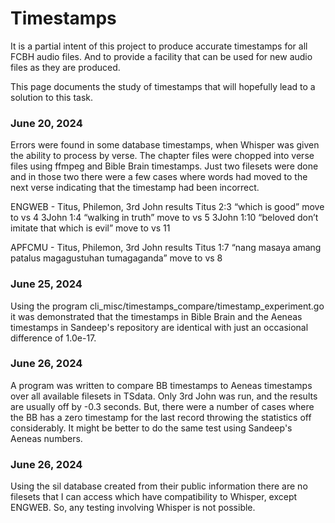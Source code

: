 # Timestamps

It is a partial intent of this project to produce accurate timestamps for
all FCBH audio files.  And to provide a facility that can be used for new
audio files as they are produced.

This page documents the study of timestamps that will hopefully lead to
a solution to this task.

### June 20, 2024

Errors were found in some database timestamps, when Whisper was given the
ability to process by verse.  The chapter files were chopped into verse
files using ffmpeg and Bible Brain timestamps.  Just two filesets were
done and in those two there were a few cases where words had moved to 
the next verse indicating that the timestamp had been incorrect.

ENGWEB - Titus, Philemon, 3rd John results
Titus 2:3 “which is good” move to vs 4
3John 1:4 “walking in truth” move to vs 5
3John 1:10 “beloved don’t imitate that which is evil” move to vs 11

APFCMU - Titus, Philemon, 3rd John results
Titus 1:7 “nang masaya amang patalus magagustuhan tumagaganda” move to vs 8

### June 25, 2024

Using the program cli_misc/timestamps_compare/timestamp_experiment.go
it was demonstrated that the timestamps in Bible Brain and the Aeneas 
timestamps in Sandeep's repository are identical with just an occasional
difference of 1.0e-17.

### June 26, 2024

A program was written to compare BB timestamps to Aeneas timestamps
over all available filesets in TSdata.  Only 3rd John was run,
and the results are usually off by -0.3 seconds.  But, there were a
number of cases where the BB has a zero timestamp for the last record
throwing the statistics off considerably.  It might be better to do
the same test using Sandeep's Aeneas numbers.

### June 26, 2024

Using the sil database created from their public information there are no
filesets that I can access which have compatibility to Whisper, except
ENGWEB.  So, any testing involving Whisper is not possible.
